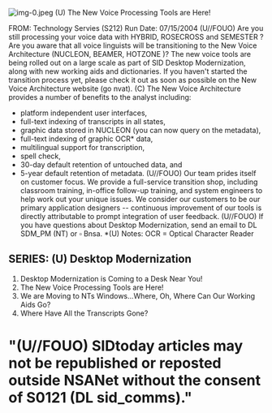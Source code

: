 ![img-0.jpeg](img-0.jpeg)
(U) The New Voice Processing Tools are Here!

FROM:
Technology Servies (S212)
Run Date: 07/15/2004
(U//FOUO) Are you still processing your voice data with HYBRID, ROSECROSS and SEMESTER ? Are you aware that all voice linguists will be transitioning to the New Voice Architecture (NUCLEON, BEAMER, HOTZONE )? The new voice tools are being rolled out on a large scale as part of SID Desktop Modernization, along with new working aids and dictionaries. If you haven't started the transition process yet, please check it out as soon as possible on the New Voice Architecture website (go nvat).
(C) The New Voice Architecture provides a number of benefits to the analyst including:

- platform independent user interfaces,
- full-text indexing of transcripts in all states,
- graphic data stored in NUCLEON (you can now query on the metadata),
- full-text indexing of graphic OCR* data,
- multilingual support for transcription,
- spell check,
- 30-day default retention of untouched data, and
- 5-year default retention of metadata.
(U//FOUO) Our team prides itself on customer focus. We provide a full-service transition shop, including classroom training, in-office follow-up training, and system engineers to help work out your unique issues. We consider our customers to be our primary application designers -- continuous improvement of our tools is directly attributable to prompt integration of user feedback.
(U//FOUO) If you have questions about Desktop Modernization, send an email to DL SDM_PM (NT) or $\square$ Bnsa.
*(U) Notes:
OCR = Optical Character Reader


## SERIES: (U) Desktop Modernization

1. Desktop Modernization is Coming to a Desk Near You!
2. The New Voice Processing Tools are Here!
3. We are Moving to NTs
Windows...Where, Oh, Where Can Our Working Aids Go?
4. Where Have All the Transcripts Gone?

# "(U//FOUO) SIDtoday articles may not be republished or reposted outside NSANet without the consent of S0121 (DL sid_comms)."
